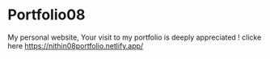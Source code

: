 # Portfolio08
My personal website, Your visit to my portfolio is deeply appreciated !
clicke here https://nithin08portfolio.netlify.app/
